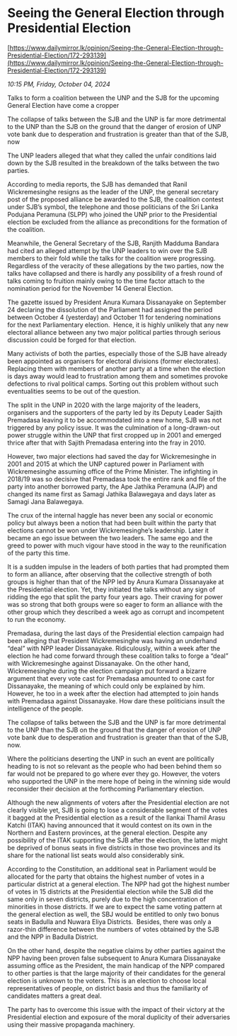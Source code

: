 # Seeing the General Election through Presidential Election

[https://www.dailymirror.lk/opinion/Seeing-the-General-Election-through-Presidential-Election/172-293139](https://www.dailymirror.lk/opinion/Seeing-the-General-Election-through-Presidential-Election/172-293139)

*10:15 PM, Friday, October 04, 2024*

Talks to form a coalition between the UNP and the SJB for the upcoming General Election have come a cropper

The collapse of talks between the SJB and the UNP is far more detrimental to the UNP than the SJB on the ground that the danger of erosion of UNP vote bank due to desperation and frustration is greater than that of the SJB, now

The UNP leaders alleged that what they called the unfair conditions laid down by the SJB resulted in the breakdown of the talks between the two parties.

According to media reports, the SJB has demanded that Ranil Wickremesinghe resigns as the leader of the UNP, the general secretary post of the proposed alliance be awarded to the SJB, the coalition contest under SJB’s symbol, the telephone and those politicians of the Sri Lanka Podujana Peramuna (SLPP) who joined the UNP prior to the Presidential election be excluded from the alliance as preconditions for the formation of the coalition.

Meanwhile, the General Secretary of the SJB, Ranjith Madduma Bandara had cited an alleged attempt by the UNP leaders to win over the SJB members to their fold while the talks for the coalition were progressing. Regardless of the veracity of these allegations by the two parties, now the talks have collapsed and there is hardly any possibility of a fresh round of talks coming to fruition mainly owing to the time factor attach to the nomination period for the November 14 General Election.

The gazette issued by President Anura Kumara Dissanayake on September 24 declaring the dissolution of the Parliament had assigned the period between October 4 (yesterday) and October 11 for tendering nominations for the next Parliamentary election.  Hence, it is highly unlikely that any new electoral alliance between any two major political parties through serious discussion could be forged for that election.

Many activists of both the parties, especially those of the SJB have already been appointed as organisers for electoral divisions (former electorates). Replacing them with members of another party at a time when the election is days away would lead to frustration among them and sometimes provoke defections to rival political camps. Sorting out this problem without such eventualities seems to be out of the question.

The split in the UNP in 2020 with the large majority of the leaders, organisers and the supporters of the party led by its Deputy Leader Sajith Premadasa leaving it to be accommodated into a new home, SJB was not triggered by any policy issue. It was the culmination of a long-drawn-out power struggle within the UNP that first cropped up in 2001 and emerged thrice after that with Sajith Premadasa entering into the fray in 2010.

However, two major elections had saved the day for Wickremesinghe in 2001 and 2015 at which the UNP captured power in Parliament with Wickremesinghe assuming office of the Prime Minister. The infighting in 2018/19 was so decisive that Premadasa took the entire rank and file of the party into another borrowed party, the Ape Jathika Peramuna (AJP) and changed its name first as Samagi Jathika Balawegaya and days later as Samagi Jana Balawegaya.

The crux of the internal haggle has never been any social or economic policy but always been a notion that had been built within the party that elections cannot be won under Wickremesinghe’s leadership. Later it became an ego issue between the two leaders. The same ego and the greed to power with much vigour have stood in the way to the reunification of the party this time.

It is a sudden impulse in the leaders of both parties that had prompted them to form an alliance, after observing that the collective strength of both groups is higher than that of the NPP led by Anura Kumara Dissanayake at the Presidential election. Yet, they initiated the talks without any sign of ridding the ego that split the party four years ago. Their craving for power was so strong that both groups were so eager to form an alliance with the other group which they described a week ago as corrupt and incompetent to run the economy.

Premadasa, during the last days of the Presidential election campaign had been alleging that President Wickremesinghe was having an underhand “deal” with NPP leader Dissanayake. Ridiculously, within a week after the election he had come forward through these coalition talks to forge a “deal” with Wickremesinghe against Dissanayake. On the other hand, Wickremesinghe during the election campaign put forward a bizarre argument that every vote cast for Premadasa amounted to one cast for Dissanayake, the meaning of which could only be explained by him. However, he too in a week after the election had attempted to join hands with Premadasa against Dissanayake. How dare these politicians insult the intelligence of the people.

The collapse of talks between the SJB and the UNP is far more detrimental to the UNP than the SJB on the ground that the danger of erosion of UNP vote bank due to desperation and frustration is greater than that of the SJB, now.

Where the politicians deserting the UNP in such an event are politically heading to is not so relevant as the people who had been behind them so far would not be prepared to go where ever they go. However, the voters who supported the UNP in the mere hope of being in the winning side would reconsider their decision at the forthcoming Parliamentary election.

Although the new alignments of voters after the Presidential election are not clearly visible yet, SJB is going to lose a considerable segment of the votes it bagged at the Presidential election as a result of the Ilankai Thamil Arasu Katchi (ITAK) having announced that it would contest on its own in the Northern and Eastern provinces, at the general election. Despite any possibility of the ITAK supporting the SJB after the election, the latter might be deprived of bonus seats in five districts in those two provinces and its share for the national list seats would also considerably sink.

According to the Constitution, an additional seat in Parliament would be allocated for the party that obtains the highest number of votes in a particular district at a general election. The NPP had got the highest number of votes in 15 districts at the Presidential election while the SJB did the same only in seven districts, purely due to the high concentration of minorities in those districts. If we are to expect the same voting pattern at the general election as well, the SBJ would be entitled to only two bonus seats in Badulla and Nuwara Eliya Districts.  Besides, there was only a razor-thin difference between the numbers of votes obtained by the SJB and the NPP in Badulla District.

On the other hand, despite the negative claims by other parties against the NPP having been proven false subsequent to Anura Kumara Dissanayake assuming office as the President, the main handicap of the NPP compared to other parties is that the large majority of their candidates for the general election is unknown to the voters. This is an election to choose local representatives of people, on district basis and thus the familiarity of candidates matters a great deal.

The party has to overcome this issue with the impact of their victory at the Presidential election and exposure of the moral duplicity of their adversaries using their massive propaganda machinery.

